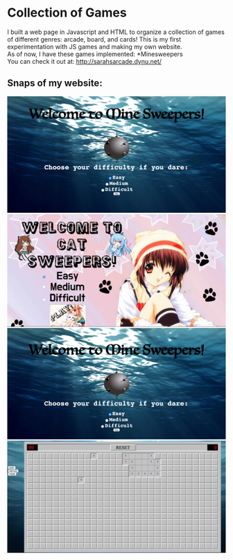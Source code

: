 Collection of Games
===========
I built a web page in Javascript and HTML to organize a collection of games of different genres: arcade, board, and cards! This is my first experimentation with JS games and making my own website. <br>
As of now, I have these games implemented:
*Minesweepers <br>
You can check it out at: http://sarahsarcade.dynu.net/ 
 
## Snaps of my website: 
![Alt text](frontpage.png?raw=true "Optional Title")
![Alt text](catsweeperdemo.png?raw=true "Optional Title")
![Alt text](minesweeperdemo.png?raw=true "Optional Title")
![Alt text](difficult.png?raw=true "Optional Title")

